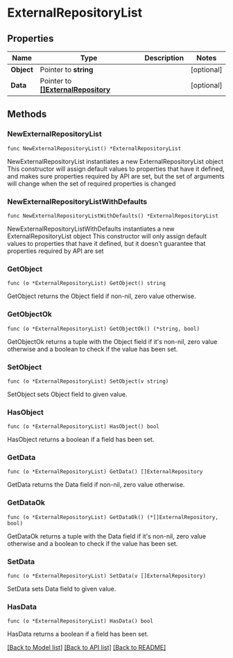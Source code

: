 # ExternalRepositoryList

## Properties

Name | Type | Description | Notes
------------ | ------------- | ------------- | -------------
**Object** | Pointer to **string** |  | [optional] 
**Data** | Pointer to [**[]ExternalRepository**](ExternalRepository.md) |  | [optional] 

## Methods

### NewExternalRepositoryList

`func NewExternalRepositoryList() *ExternalRepositoryList`

NewExternalRepositoryList instantiates a new ExternalRepositoryList object
This constructor will assign default values to properties that have it defined,
and makes sure properties required by API are set, but the set of arguments
will change when the set of required properties is changed

### NewExternalRepositoryListWithDefaults

`func NewExternalRepositoryListWithDefaults() *ExternalRepositoryList`

NewExternalRepositoryListWithDefaults instantiates a new ExternalRepositoryList object
This constructor will only assign default values to properties that have it defined,
but it doesn't guarantee that properties required by API are set

### GetObject

`func (o *ExternalRepositoryList) GetObject() string`

GetObject returns the Object field if non-nil, zero value otherwise.

### GetObjectOk

`func (o *ExternalRepositoryList) GetObjectOk() (*string, bool)`

GetObjectOk returns a tuple with the Object field if it's non-nil, zero value otherwise
and a boolean to check if the value has been set.

### SetObject

`func (o *ExternalRepositoryList) SetObject(v string)`

SetObject sets Object field to given value.

### HasObject

`func (o *ExternalRepositoryList) HasObject() bool`

HasObject returns a boolean if a field has been set.

### GetData

`func (o *ExternalRepositoryList) GetData() []ExternalRepository`

GetData returns the Data field if non-nil, zero value otherwise.

### GetDataOk

`func (o *ExternalRepositoryList) GetDataOk() (*[]ExternalRepository, bool)`

GetDataOk returns a tuple with the Data field if it's non-nil, zero value otherwise
and a boolean to check if the value has been set.

### SetData

`func (o *ExternalRepositoryList) SetData(v []ExternalRepository)`

SetData sets Data field to given value.

### HasData

`func (o *ExternalRepositoryList) HasData() bool`

HasData returns a boolean if a field has been set.


[[Back to Model list]](../README.md#documentation-for-models) [[Back to API list]](../README.md#documentation-for-api-endpoints) [[Back to README]](../README.md)


